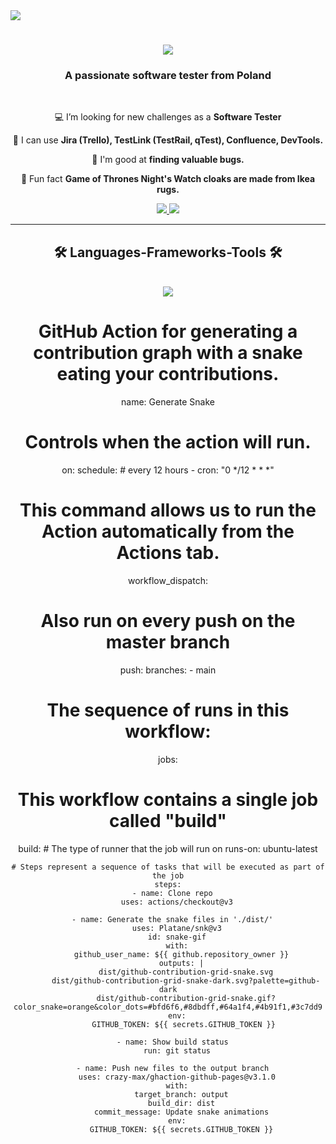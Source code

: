 <img align="tight" src="https://visitor-badge.laobi.icu/badge?page_id=kkwiek132.kkwiek123" />

<h1 align="center">
    <a href="https://git.io/typing-svg">
        <img src="https://readme-typing-svg.herokuapp.com/?font=Righteous&size=35&center=true&vCenter=true&width=500&height=70&duration=4000&lines=HI+There!+👋;+I'm+Kamil+Kwiek!;" />
    </a>
  </h1>

<h3 align="center">A passionate software tester from Poland</h3>

<br/>

<div align="center">

💻 I’m looking for new challenges as a **Software Tester**
    
🧰 I can use **Jira (Trello), TestLink (TestRail, qTest), Confluence, DevTools.**

🐛 I'm good at **finding valuable bugs.**

🎲 Fun fact **Game of Thrones Night's Watch cloaks are made from Ikea rugs.**

 </div>

<div align="center">
  <a href="mailto:kkwiek05@gmail.com">
    <img src="https://img.shields.io/badge/Gmail-D14836?style=for-the-badge&logo=gmail&logoColor=white"/>
  </a>
  <a href="https://www.linkedin.com/in/kamil-kwiek-91b887284">
     <img src="https://img.shields.io/badge/LinkedIn-0077B5?style=for-the-badge&logo=linkedin&logoColor=white"/>
  </a>
</div>

<hr/>

<h2 align="center"> 🛠️ Languages-Frameworks-Tools 🛠️</h2>
<br/>
<div align="center">
  <a href="https://skillicons.dev">
    <img src="https://skillicons.dev/icons?i=mysql,postman" />
</a>

# GitHub Action for generating a contribution graph with a snake eating your contributions.
name: Generate Snake

# Controls when the action will run.
on:
  schedule:
      # every 12 hours
    - cron: "0 */12 * * *"

  # This command allows us to run the Action automatically from the Actions tab.
  workflow_dispatch:
  
  # Also run on every push on the master branch
  push:
    branches:
    - main

# The sequence of runs in this workflow:
jobs:
  # This workflow contains a single job called "build"
  build:
    # The type of runner that the job will run on
    runs-on: ubuntu-latest

    # Steps represent a sequence of tasks that will be executed as part of the job
    steps:
      - name: Clone repo
        uses: actions/checkout@v3
    
      - name: Generate the snake files in './dist/'
        uses: Platane/snk@v3
        id: snake-gif
        with:
          github_user_name: ${{ github.repository_owner }}
          outputs: |
            dist/github-contribution-grid-snake.svg
            dist/github-contribution-grid-snake-dark.svg?palette=github-dark
            dist/github-contribution-grid-snake.gif?color_snake=orange&color_dots=#bfd6f6,#8dbdff,#64a1f4,#4b91f1,#3c7dd9
        env:
           GITHUB_TOKEN: ${{ secrets.GITHUB_TOKEN }}

      - name: Show build status
        run: git status

      - name: Push new files to the output branch
        uses: crazy-max/ghaction-github-pages@v3.1.0
        with:
          target_branch: output
          build_dir: dist
          commit_message: Update snake animations
        env:
          GITHUB_TOKEN: ${{ secrets.GITHUB_TOKEN }}
